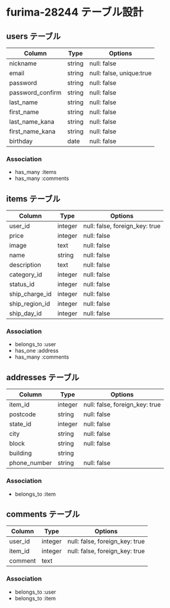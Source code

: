# furima-28244 テーブル設計

## users テーブル

| Column           | Type   | Options     |
| ---------------- | ------ | ----------- |
| nickname         | string | null: false |
| email            | string | null: false, unique:true |
| password         | string | null: false |
| password_confirm | string | null: false |
| last_name        | string | null: false |
| first_name       | string | null: false |
| last_name_kana   | string | null: false |
| first_name_kana  | string | null: false |
| birthday         | date   | null: false |

### Association

- has_many :items
- has_many :comments

## items テーブル

| Column         | Type    | Options     |
| -------------- | ------- | ----------- |
| user_id        | integer | null: false, foreign_key: true |
| price          | integer | null: false |
| image          | text    | null: false |
| name           | string  | null: false |
| description    | text    | null: false |
| category_id    | integer | null: false |
| status_id      | integer | null: false |
| ship_charge_id | integer | null: false |
| ship_region_id | integer | null: false |
| ship_day_id    | integer | null: false |

### Association

- belongs_to :user
- has_one :address
- has_many :comments

## addresses テーブル

| Column       | Type    | Options     |
| ------------ | ------- | ----------- |
| item_id      | integer | null: false, foreign_key: true |
| postcode     | string  | null: false |
| state_id     | integer | null: false |
| city         | string  | null: false |
| block        | string  | null: false |
| building     | string  |
| phone_number | string  | null: false |

### Association

- belongs_to :item

## comments テーブル

| Column  | Type    | Options                        |
| ------- | ------- | ------------------------------ |
| user_id | integer | null: false, foreign_key: true |
| item_id | integer | null: false, foreign_key: true |
| comment | text    |

### Association

- belongs_to :user
- belongs_to :item